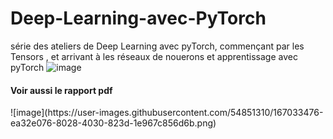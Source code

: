 # Deep-Learning-avec-PyTorch
série des ateliers de Deep Learning avec pyTorch, commençant par les Tensors , et arrivant à les réseaux de nouerons et apprentissage avec pyTorch
![image](https://user-images.githubusercontent.com/54851310/165285665-9a75c472-f0cf-4bd6-abff-c2ce038a747d.png)



<h4>Voir aussi le rapport pdf </h4>
![image](https://user-images.githubusercontent.com/54851310/167033476-ea32e076-8028-4030-823d-1e967c856d6b.png)


